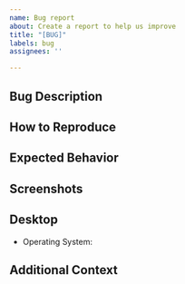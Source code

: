 ```yaml
---
name: Bug report
about: Create a report to help us improve
title: "[BUG]"
labels: bug
assignees: ''

---
```


## Bug Description <!--- A clear and concise description of what the bug is. Include if this is in the most recent build or the project. -->

## How to Reproduce <!--- Make sure everyone can find and recreate your bug. Be concise and specific. -->

## Expected Behavior <!--- A clear and concise description of what you expected to happen. -->

## Screenshots <!--- If applicable, add screenshots to help explain your problem. -->

## Desktop <!--- This information is mandatory. -->
 - Operating System:

## Additional Context <!--- Add any other context about the problem below. -->
